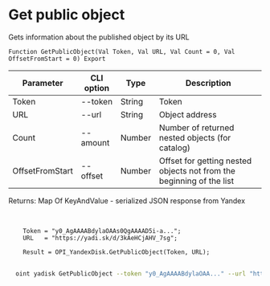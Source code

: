 ﻿---
sidebar_position: 4
---

# Get public object
 Gets information about the published object by its URL



`Function GetPublicObject(Val Token, Val URL, Val Count = 0, Val OffsetFromStart = 0) Export`

  | Parameter | CLI option | Type | Description |
  |-|-|-|-|
  | Token | --token | String | Token |
  | URL | --url | String | Object address |
  | Count | --amount | Number | Number of returned nested objects (for catalog) |
  | OffsetFromStart | --offset | Number | Offset for getting nested objects not from the beginning of the list |

  
  Returns:  Map Of KeyAndValue - serialized JSON response from Yandex

<br/>




```bsl title="Code example"
    Token = "y0_AgAAAABdylaOAAs0QgAAAAD5i-a...";
    URL   = "https://yadi.sk/d/3kAeHCjAHV_7sg";

    Result = OPI_YandexDisk.GetPublicObject(Token, URL);
```



```sh title="CLI command example"
    
  oint yadisk GetPublicObject --token "y0_AgAAAABdylaOAA..." --url "https://disk.yandex.by/i/txwzakUVtxgjoQ" --amount %amount% --offset %offset%

```

```json title="Result"

```

